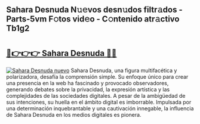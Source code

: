 ## Sahara Desnuda N𝚞𝚎vos desn𝚞dos filtr𝚊dos - Parts-5vm F𝚘tos vid𝚎o - C𝚘ntenido atr𝚊ctivo Tb1g2

# <h2><a href="http://mbam3vw.tromn.icu/?c=Sahara+Desnuda">🔗👉👉👉 Sahara Desnuda 🔗🔗</a></h2>

[![Sahara Desnuda nuevo](https://i.imgur.com/pEAQMta.gif)](http://mbam3vw.tromn.icu/?c=Sahara+Desnuda)
Sahara Desnuda, una figura multifacética y polarizadora, desafía la comprensión simple. Su enfoque único para crear una presencia en la web ha fascinado y provocado observadores, generando debates sobre la privacidad, la expresión artística y las complejidades de las sociedades digitales. A pesar de la ambigüedad de sus intenciones, su huella en el ámbito digital es imborrable. Impulsada por una determinación inquebrantable y una cautivación innegable, la influencia de Sahara Desnuda en los medios digitales es pionera.
